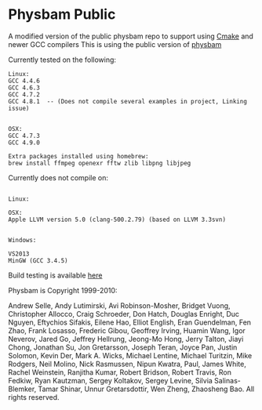 Physbam Public
==============

A modified version of the public physbam repo to support using [Cmake](http://www.cmake.org/) and newer GCC compilers
This is using the public version of [physbam](http://physbam.stanford.edu/)

Currently tested on the following:

```
Linux:
GCC 4.4.6
GCC 4.6.3
GCC 4.7.2
GCC 4.8.1  -- (Does not compile several examples in project, Linking issue)


OSX:
GCC 4.7.3
GCC 4.9.0

Extra packages installed using homebrew:
brew install ffmpeg openexr fftw zlib libpng libjpeg

```


Currently does not compile on:

```

Linux:

OSX:
Apple LLVM version 5.0 (clang-500.2.79) (based on LLVM 3.3svn)


Windows:

VS2013
MinGW (GCC 3.4.5)
```

Build testing is available [here](https://drone.io/github.com/acrlakshman/physbam_public)


Physbam is Copyright 1999-2010:

Andrew Selle, Andy Lutimirski, Avi Robinson-Mosher, Bridget Vuong, Christopher Allocco, Craig Schroeder, Don Hatch, Douglas Enright, Duc Nguyen, Eftychios Sifakis, Eilene Hao, Elliot English, Eran Guendelman, Fen Zhao, Frank Losasso, Frederic Gibou, Geoffrey Irving, Huamin Wang, Igor Neverov, Jared Go, Jeffrey Hellrung, Jeong-Mo Hong, Jerry Talton, Jiayi Chong, Jonathan Su, Jon Gretarsson, Joseph Teran, Joyce Pan, Justin Solomon, Kevin Der, Mark A. Wicks, Michael Lentine, Michael Turitzin, Mike Rodgers, Neil Molino, Nick Rasmussen, Nipun Kwatra, Paul, James White, Rachel Weinstein, Ranjitha Kumar, Robert Bridson, Robert Travis, Ron Fedkiw, Ryan Kautzman, Sergey Koltakov, Sergey Levine, Silvia Salinas-Blemker, Tamar Shinar, Unnur Gretarsdottir, Wen Zheng, Zhaosheng Bao. All rights reserved. 



